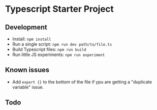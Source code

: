 # Typescript Starter Project

## Development

- Install: `npm install`
- Run a single script: `npm run dev path/to/file.ts`
- Build Typescript files: `npm run build`
- Run little JS experiments: `npm run experiment`

## Known issues

- Add `export {}` to the bottom of the file if ypu are getting a "duplicate variable" issue.

## Todo
